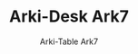 ---
designer: Pedrali R&D
description: "The%20Arki-Desk%u2019s%20clean%2C%20linear%20design%20makes%20it%20particularly%20versatile%20and%20suitable%20for%20flexible%20and%20functional%20modern%20corporate%20and%20home%20offices.%20Table%20with%20steel%20trestle%20legs%2C%20solid%20laminate%20top%20and%20reinforced%20steel%20bar."
image_primary: img/ARK7_02_zoom.jpg
image_secondary: img/ARK7_08_zoom.jpg
manufacturer: Pedrali
href: https://www.pedrali.it/en/products/catalog/ARKI-DESK-ARK7-00001/
subtitle: Arki-Table Ark7
title: Arki-Desk Ark7
image_thumb: img/ARK7_cover.jpg
tags: 
  - pedrali
  - tables
category: tables
slug: /manufacturers/pedrali/tables/pedrali-r-d-arki-desk-ark-7
---